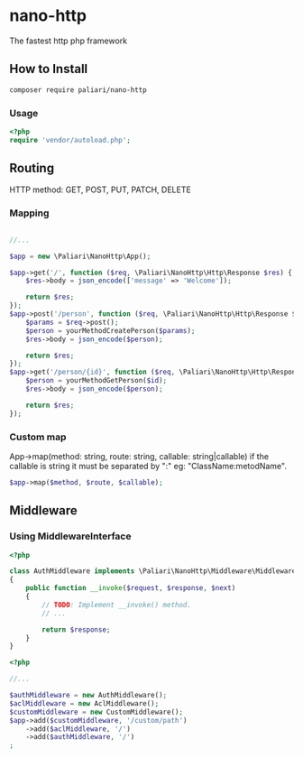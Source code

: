 # nano-http
The fastest http php framework

## How to Install

```bash
composer require paliari/nano-http

```
### Usage

```php
<?php
require 'vendor/autoload.php';

```

## Routing

HTTP method: GET, POST, PUT, PATCH, DELETE
### Mapping

```php

//...

$app = new \Paliari\NanoHttp\App();

$app->get('/', function ($req, \Paliari\NanoHttp\Http\Response $res) {
    $res->body = json_encode(['message' => 'Welcome']);

    return $res;
});
$app->post('/person', function ($req, \Paliari\NanoHttp\Http\Response $res) {
    $params = $req->post();
    $person = yourMethodCreatePerson($params);
    $res->body = json_encode($person);

    return $res;
});
$app->get('/person/{id}', function ($req, \Paliari\NanoHttp\Http\Response $res, $id) {
    $person = yourMethodGetPerson($id);
    $res->body = json_encode($person);

    return $res;
});

```
### Custom map

App->map(method: string, route: string, callable: string|callable)
if the callable is string it must be separated by ":" eg: "ClassName:metodName".

```php
$app->map($method, $route, $callable);

```
## Middleware

### Using MiddlewareInterface

```php
<?php

class AuthMiddleware implements \Paliari\NanoHttp\Middleware\MiddlewareInterface
{
    public function __invoke($request, $response, $next)
    {
        // TODO: Implement __invoke() method.
        // ...

        return $response;
    }
}

```
```php
<?php

//...

$authMiddleware = new AuthMiddleware();
$aclMiddleware = new AclMiddleware();
$customMiddleware = new CustomMiddleware();
$app->add($customMiddleware, '/custom/path')
    ->add($aclMiddleware, '/')
    ->add($authMiddleware, '/')
;

```
